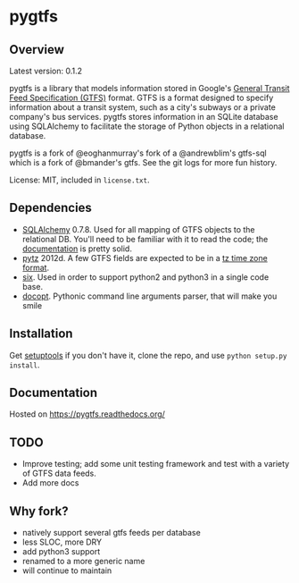 pygtfs
========

Overview
--------

Latest version: 0.1.2

pygtfs is a library that models information stored in Google's
[General Transit Feed Specification (GTFS)](https://developers.google.com/transit/)
format. GTFS is a format designed to specify information about a transit
system, such as a city's subways or a private company's bus services. pygtfs
stores information in an SQLite database using SQLAlchemy to facilitate the
storage of Python objects in a relational database. 

pygtfs is a fork of @eoghanmurray's fork of a @andrewblim's gtfs-sql which is
a fork of @bmander's gtfs. See the git logs for more fun history.

License: MIT, included in `license.txt`.


Dependencies
------------

- [SQLAlchemy](http://www.sqlalchemy.org/) 0.7.8. Used for all mapping of GTFS
  objects to the relational DB. You'll need to be familiar with it to read the
  code; the [documentation](http://docs.sqlalchemy.org/) is pretty solid. 
- [pytz](http://pytz.sourceforge.net/) 2012d. A few GTFS fields are expected
  to be in a [tz time zone format](http://en.wikipedia.org/wiki/List_of_tz_database_time_zones). 
- [six](http://pythonhosted.org/six/). Used in order to support python2 and
  python3 in a single code base.
- [docopt](http://docopt.org/). Pythonic command line arguments parser, that
  will make you smile

Installation
------------

Get [setuptools](http://pypi.python.org/pypi/setuptools) if you don't have it,
clone the repo, and use `python setup.py install`.

Documentation
-------------
Hosted on https://pygtfs.readthedocs.org/

TODO
-----

- Improve testing; add some unit testing framework and test with a variety of GTFS data feeds. 
- Add more docs

Why fork?
--------------
- natively support several gtfs feeds per database
- less SLOC, more DRY
- add python3 support
- renamed to a more generic name
- will continue to maintain
